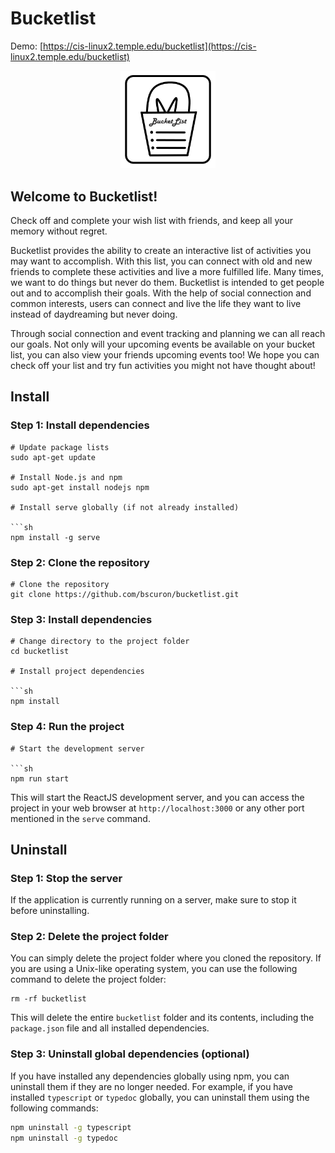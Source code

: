 # Bucketlist

Demo: [https://cis-linux2.temple.edu/bucketlist](https://cis-linux2.temple.edu/bucketlist)

<p align="center">
  <img width="30%" src="./assets/AppIconbucketList.png" alt="alt text">
</p>

## Welcome to Bucketlist!

Check off and complete your wish list with friends, and keep all your memory without regret.

Bucketlist provides the ability to create an interactive list of activities you may want to accomplish. With this list, you can connect with old and new friends to complete these activities and live a more fulfilled life. Many times, we want to do things but never do them. Bucketlist is intended to get people out and to accomplish their goals. With the help of social connection and common interests, users can connect and live the life they want to live instead of daydreaming but never doing.

Through social connection and event tracking and planning we can all reach our goals. Not only will your upcoming events be available on your bucket list, you can also view your friends upcoming events too! We hope you can check off your list and try fun activities you might not have thought about!

## Install
### Step 1: Install dependencies

```
# Update package lists
sudo apt-get update

# Install Node.js and npm
sudo apt-get install nodejs npm

# Install serve globally (if not already installed)

```sh
npm install -g serve
```

### Step 2: Clone the repository

```
# Clone the repository
git clone https://github.com/bscuron/bucketlist.git
```

### Step 3: Install dependencies

```
# Change directory to the project folder
cd bucketlist

# Install project dependencies

```sh
npm install
```

### Step 4: Run the project

```
# Start the development server

```sh
npm run start
```


This will start the ReactJS development server, and you can access the project in your web browser at `http://localhost:3000` or any other port mentioned in the `serve` command.



## Uninstall

### Step 1: Stop the server

If the application is currently running on a server, make sure to stop it before uninstalling.

### Step 2: Delete the project folder

You can simply delete the project folder where you cloned the repository. If you are using a Unix-like operating system, you can use the following command to delete the project folder:

```
rm -rf bucketlist
```

This will delete the entire `bucketlist` folder and its contents, including the `package.json` file and all installed dependencies.

### Step 3: Uninstall global dependencies (optional)

If you have installed any dependencies globally using npm, you can uninstall them if they are no longer needed. For example, if you have installed `typescript` or `typedoc` globally, you can uninstall them using the following commands:

```sh
npm uninstall -g typescript
npm uninstall -g typedoc
```
